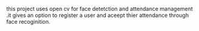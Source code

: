 this project uses open cv for face detetction and attendance management .it gives an option to register a user and aceept thier attendance through face recoginition.
